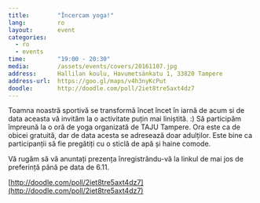 ```yaml
---
title:        "Încercam yoga!"
lang:         ro
layout:       event
categories:
  - ro
  - events
time:         "19:00 - 20:30"
media:        /assets/events/covers/20161107.jpg
address:      Hallilan koulu, Havumetsänkatu 1, 33820 Tampere
address-url:  https://goo.gl/maps/v4h3nyKcPut
doodle:       http://doodle.com/poll/2iet8tre5axt4dz7
---
```


Toamna noastră sportivă se transformă încet încet în iarnă de acum si de data aceasta vă invităm la o activitate puțin mai liniștită. :) Să participăm împreună la o oră de yoga organizată de TAJU Tampere. Ora este ca de obicei gratuită, dar de data acesta se adresează doar adulților. Este bine ca participanții să fie pregătiți cu o sticlă de apă și haine comode.

Vă rugăm să vă anuntați prezența înregistrându-vă la linkul de mai jos de preferință până pe data de 6.11.

[http://doodle.com/poll/2iet8tre5axt4dz7](http://doodle.com/poll/2iet8tre5axt4dz7)